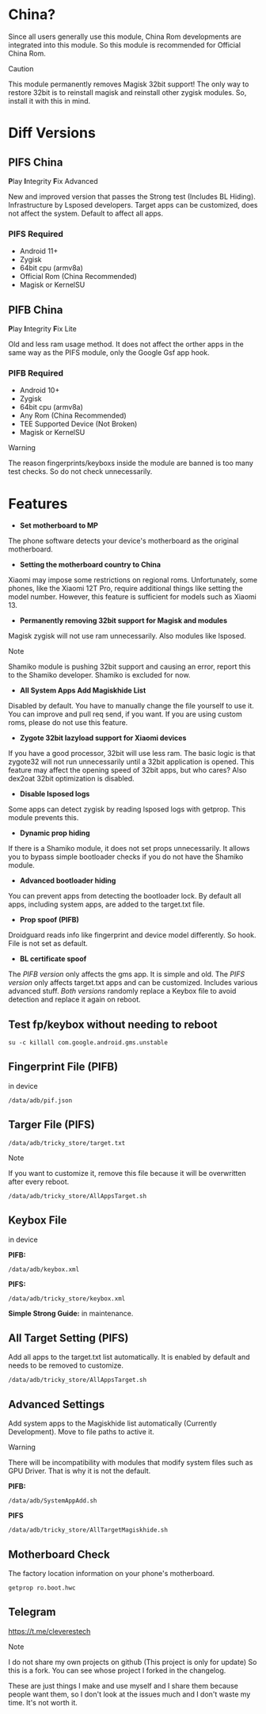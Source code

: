 # China?
Since all users generally use this module, China Rom developments are integrated into this module. So this module is recommended for Official China Rom.

> [!CAUTION]
> This module permanently removes Magisk 32bit support! The only way to restore 32bit is to reinstall magisk and reinstall other zygisk modules. So, install it with this in mind.

# Diff Versions

## PIFS China
**P**lay **I**ntegrity **F**ix Advanced

New and improved version that passes the Strong test (Includes BL Hiding). Infrastructure by Lsposed developers. Target apps can be customized, does not affect the system. Default to affect all apps.

### PIFS Required
* Android 11+
* Zygisk
* 64bit cpu (armv8a)
* Official Rom (China Recommended)
* Magisk or KernelSU

## PIFB China
**P**lay **I**ntegrity **F**ix Lite

Old and less ram usage method. It does not affect the orther apps in the same way as the PIFS module, only the Google Gsf app hook.

### PIFB Required
* Android 10+
* Zygisk
* 64bit cpu (armv8a)
* Any Rom (China Recommended)
* TEE Supported Device (Not Broken)
* Magisk or KernelSU

> [!WARNING]
> The reason fingerprints/keyboxs inside the module are banned is too many test checks. So do not check unnecessarily.

# Features
+ **Set motherboard to MP**

The phone software detects your device's motherboard as the original motherboard.

+ **Setting the motherboard country to China**

Xiaomi may impose some restrictions on regional roms. Unfortunately, some phones, like the Xiaomi 12T Pro, require additional things like setting the model number. However, this feature is sufficient for models such as Xiaomi 13.

+ **Permanently removing 32bit support for Magisk and modules**

Magisk zygisk will not use ram unnecessarily. Also modules like lsposed.
> [!NOTE]
> Shamiko module is pushing 32bit support and causing an error, report this to the Shamiko developer. Shamiko is excluded for now.

+ **All System Apps Add Magiskhide List**

Disabled by default. You have to manually change the file yourself to use it. You can improve and pull req send, if you want. If you are using custom roms, please do not use this feature.

+ **Zygote 32bit lazyload support for Xiaomi devices**

If you have a good processor, 32bit will use less ram. The basic logic is that zygote32 will not run unnecessarily until a 32bit application is opened. This feature may affect the opening speed of 32bit apps, but who cares?
Also dex2oat 32bit optimization is disabled.

+ **Disable lsposed logs**

Some apps can detect zygisk by reading lsposed logs with getprop. This module prevents this.

+ **Dynamic prop hiding**

If there is a Shamiko module, it does not set props unnecessarily. It allows you to bypass simple bootloader checks if you do not have the Shamiko module.

+ **Advanced bootloader hiding**

You can prevent apps from detecting the bootloader lock. By default all apps, including system apps, are added to the target.txt file.

+ **Prop spoof (PIFB)**

Droidguard reads info like fingerprint and device model differently. So hook. File is not set as default.

+ **BL certificate spoof**

The *PIFB version* only affects the gms app. It is simple and old.
The *PIFS version* only affects target.txt apps and can be customized. Includes various advanced stuff.
*Both versions* randomly replace a Keybox file to avoid detection and replace it again on reboot.

## Test fp/keybox without needing to reboot
```
su -c killall com.google.android.gms.unstable
```

## Fingerprint File (PIFB)
in device
```
/data/adb/pif.json
```
## Targer File (PIFS)
```
/data/adb/tricky_store/target.txt
```
> [!NOTE]
> If you want to customize it, remove this file because it will be overwritten after every reboot.
```
/data/adb/tricky_store/AllAppsTarget.sh
```
## Keybox File
in device

**PIFB:**
```
/data/adb/keybox.xml
```
**PIFS:**
```
/data/adb/tricky_store/keybox.xml
```
**Simple Strong Guide:**
in maintenance.

## All Target Setting (PIFS)
Add all apps to the target.txt list automatically. It is enabled by default and needs to be removed to customize.

```
/data/adb/tricky_store/AllAppsTarget.sh
```

## Advanced Settings
Add system apps to the Magiskhide list automatically (Currently Development). Move to file paths to active it. 
> [!WARNING]
> There will be incompatibility with modules that modify system files such as GPU Driver. That is why it is not the default.

**PIFB:**
```
/data/adb/SystemAppAdd.sh
```
**PIFS**
```
/data/adb/tricky_store/AllTargetMagiskhide.sh
```

## Motherboard Check
The factory location information on your phone's motherboard.
```
getprop ro.boot.hwc
```

## Telegram
https://t.me/cleverestech

> [!NOTE]
> I do not share my own projects on github (This project is only for update) So this is a fork. You can see whose project I forked in the changelog.

These are just things I make and use myself and I share them because people want them, so I don't look at the issues much and I don't waste my time. It's not worth it.
